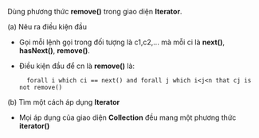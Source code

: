 Dùng phương thức **remove()** trong giao diện **Iterator**.

(a) Nêu ra điều kiện đầu

* Gọi mỗi lệnh gọi trong đối tượng là c1,c2,... mà mỗi ci là **next()**, **hasNext()**, **remove()**.
* Điều kiện đầu để cn là **remove()** là:

		forall i which ci == next() and forall j which i<j<n that cj is not remove()

(b) Tìm một cách áp dụng **Iterator**

* Mọi áp dụng của giao diện **Collection** đều mang một phương thức **iterator()**